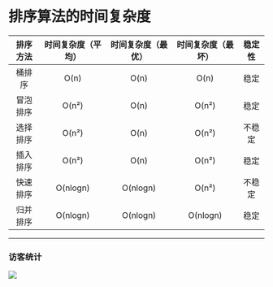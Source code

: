 # 排序算法的时间复杂度

|排序方法|时间复杂度（平均）|时间复杂度（最优）|时间复杂度（最坏）|稳定性|
|:-:|:-:|:-:|:-:|:-:|
|桶排序|O(n)|O(n)|O(n)|稳定|
|冒泡排序|O(n²)|O(n)|O(n²)|稳定|
|选择排序|O(n²)|O(n)|O(n²)|不稳定|
|插入排序|O(n²)|O(n)|O(n²)|稳定|
|快速排序|O(nlogn)|O(nlogn)|O(n²)|不稳定|
|归并排序|O(nlogn)|O(nlogn)|O(nlogn)|稳定|

---
### 访客统计
![](https://flagcounter.me/e7K)
